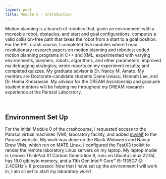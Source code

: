 ```yaml
---
layout: post
title: Module 0 - Introduction
---
```


Motion planning is a branch of robotics that, given an environment with a moveable robot, obstacles, and start and goal configurations, computes a valid collision-free path that takes the robot from a start to a goal position. For the PPL crash course, I completed five modules where I read revolutionary research papers on motion planning and robotics; coded motion planning programs in C++ and XML; experimented with varying environments, planners, robots, algorithms, and other parameters; improved my debugging strategies; wrote reports on my experiment results; and completed quizzes. My graduate advisor is Dr. Nancy M. Amato. My mentors are Doctorate-candidate students Diane Uwacu, Hannah Lee, and Dr. Homa Khosravian. My advisor for the DREAM Assistanship and graduate student mentors will be helping me throughout my DREAM research experience at the Parasol Laboratory.

<br>

## Environment Set Up
For the initial Module 0 of the crashcourse, I requested access to the Parasol virtual machines (VM), laboratory facility, and added [myself](https://parasollab.web.illinois.edu/people/aec4/) to the Parasol website. My work was done on the Black Widowers and Nancy Drew VMs, which run on MATE Linux. I configured the FastX3 toolkit to render the remote laboratory Linux servers on my laptop. My laptop model is Lenovo ThinkPad X1 Carbon Generation 9, runs on Ubuntu Linux 22.04, has 16.0 gibibyte memory, and a 11th Gen Intel® Core™ i5-1135G7 @ 2.40GHz × 8 processor. Now that I have set up the environment I will work in, I am all set to start my laboratory work!